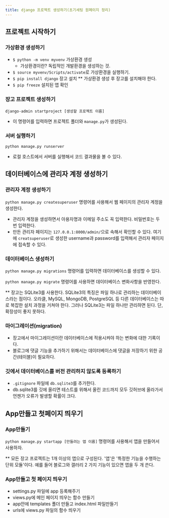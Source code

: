 ```yaml
---
title: django 프로젝트 생성하기(초기세팅 원페이지 정리)
---
```


## 프로젝트 시작하기
### 가상환경 생성하기
- `$ python -m venv myvenv` 가상환경 생성
  - 가상환경이란? 독립적인 개발환경을 생성하는 것.
- `$ source myvenv/Scripts/activate`로 가상환경을 실행하기.
- `$ pip install django` 장고 설치
** 가상환경 생성 후 장고를 설치해야 한다.
- `$ pip freeze` 설치된 앱 확인

### 장고 프로젝트 생성하기
`django-admin startproject [생성할 프로젝트 이름]`
- 이 명령어를 입력하면 프로젝트 폴더와 `manage.py`가 생성된다.

### 서버 실행하기
`python manage.py runserver`
- 로컬 호스트에서 서버를 실행해서 코드 결과물을 볼 수 있다.



## 데이터베이스에 관리자 계정 생성하기
### 관리자 계정 생성하기
`python manage.py createsuperuser` 명령어를 사용해서 웹 페이지의 관리자 계정을 생성한다.
- 관리자 계정을 생성하면서 아용자명과 이메일 주소도 꼭 입력한다. 비밀번호는 두 번 입력한다.
- 만든 관리자 페이지는 `127.0.0.1:8000/admin/`으로 속해서 확인할 수 있다. 여기에 `creatsuperuser`로 생성한 username과 password를 입력해서 관리자 페이지에 접속할 수 있다.


### 데이터베이스 생성하기
`python manage.py migrations` 명령어를 입력하면 데이터베이스를 생성할 수 있다.

`python manage.py migrate` 명령어를 사용하면 데이터베이스 변화사항을 반영한다.

** 장고는 SQLite3를 사용한다. SQLite3의 특징은 파일 하나로 관리하는 데이터베이스라는 점이다. 오라클, MySQL, MongoDB, PostgreSQL 등 다른 데이터베이스는 따로 복잡한 설치 과정을 거쳐야 한다. 그러나 SQLite3는 파일 하나만 관리하면 된다. 단, 확장성이 좋지 못하다.

### 마이그레이션(migration)
- 장고에서 마이그레이션이란 데이터베이스에 적용시켜야 하는 변화에 대한 기록이다.
- 블로그에 댓글 기능을 추가하기 위해서는 데이터베이스에 댓글을 저장하기 위한 공간(테이블)이 필요하다.

### 깃에서 데이터베이스를 버전 관리하지 않도록 등록하기
- `.gitignore` 파일에 `db.sqlite3`를 추가한다.
- db.sqlite3를 깃에 올리면 테스트를 위해서 올린 코드까지 모두 깃허브에 올라가서 언젠가 오류가 발생할 확률이 크다.


## App만들고 첫페이지 띄우기
### App만들기
`python manage.py startapp [만들려는 앱 이름]` 명령어를 사용해서 앱을 만들어서 사용하자.

** 모든 장고 프로젝트는 1개 이상의 앱으로 구성된다. '앱'은 '특정한 기능을 수행하는 단위 모듈'이다. 예를 들어 블로그와 갤러리 2 가지 기능이 있으면 앱을 두 개 쓴다.

### App만들고 첫 페이지 띄우기
- settings.py 파일에 app 등록해주기
- views.py에 메인 페이지 띄우는 함수 만들기
- app안에 templates 폴더 만들고 index.html 파일만들기
- urls에 views.py 파일의 함수 띄우기
